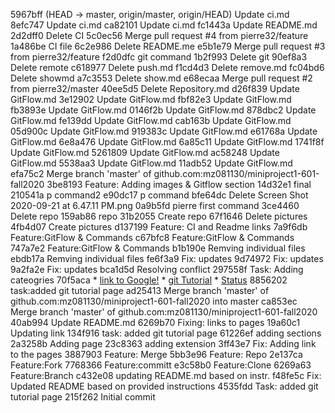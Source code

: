 5967bff (HEAD -> master, origin/master, origin/HEAD) Update ci.md
8efc747 Update ci.md
ca82101 Update ci.md
fc1443a Update README.md
2d2dff0 Delete CI
5c0ec56 Merge pull request #4 from pierre32/feature
1a486be  CI file
6c2e986 Delete README.me
e5b1e79 Merge pull request #3 from pierre32/feature
f2d0dfc git command
1b2f993 Delete git
90ef8a3 Delete remote
c618977 Delete push.md
f1cd4d3 Delete remove.md
fc04bd6 Delete showmd
a7c3553 Delete show.md
e68ecaa Merge pull request #2 from pierre32/master
40ee5d5 Delete Repository.md
d26f839 Update GitFlow.md
3e12902 Update GitFlow.md
fbf82e3 Update GitFlow.md
fb3893e Update GitFlow.md
0146f2b Update GitFlow.md
878dbc2 Update GitFlow.md
fe139dd Update GitFlow.md
cab163b Update GitFlow.md
05d900c Update GitFlow.md
919383c Update GitFlow.md
e61768a Update GitFlow.md
6e8a476 Update GitFlow.md
6a85c11 Update GitFlow.md
1741f8f Update GitFlow.md
5261809 Update GitFlow.md
ac58248 Update GitFlow.md
5538aa3 Update GitFlow.md
11adb52 Update GitFlow.md
efa75c2 Merge branch 'master' of github.com:mz081130/miniproject1-601-fall2020
3be8193 Feature: Adding images & Gitflow section
14d32e1 final
210541a p command2
e90dc17 p command
bfe64dc Delete Screen Shot 2020-09-21 at 6.47.11 PM.png
0a9b5fd pierre first command
3ce4460 Delete repo
159ab86 repo
31b2055 Create repo
67f1646 Delete pictures
4fb4d07 Create pictures
d137199 Feature: CI and Readme links
7a9f6db Feature:GitFlow & Commands
c67bfc8 Feature:GitFlow & Commands
747a7e2 Feature:GitFlow & Commands
b1b190e Remving individual files
ebdb17a Remving individual files
fe6f3a9 Fix: updates
9d74972 Fix: updates
9a2fa2e Fix: updates
bca1d5d Resolving conflict
297558f Task: Adding cateogries
70f5aca * [link to Google!](http://google.com) * [git Tutorial](/git.md) * [Status](/Status.md)
8856202 task:added git tutorial page
ad25413 Merge branch 'master' of github.com:mz081130/miniproject1-601-fall2020 into master
ca853ec Merge branch 'master' of github.com:mz081130/miniproject1-601-fall2020
40ab994 Update README.md
6269b70 Fixing: links to pages
19a60c1 Updating link
134f916 task: added git tutorial page
61226ef adding sections
2a3258b Adding page
23c8363 adding extension
3ff43e7 Fix: Adding link to the pages
3887903 Feature: Merge
5bb3e96 Feature: Repo
2e137ca Feature:Fork
7768366 Feature:committ
e3c58b0 Feature:Clone
6269a63 Feature:Branch
c432e08 updating README.md based on instr.
f48fe5c Fix: Updated README based on provided instructions
4535fdd Task: added git tutorial page
215f262 Initial commit
